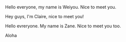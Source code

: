 Hello everyone, my name is Weiyou. Nice to meet you.

Hey guys, I'm Claire, nice to meet you!

Hello evreryone. My name is Zane. Nice to meet you too.

Aloha
